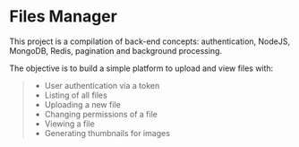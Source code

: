 # Files Manager

This project is a compilation of back-end concepts: authentication, NodeJS, MongoDB, Redis, pagination and background processing.

The objective is to build a simple platform to upload and view files with:

> * User authentication via a token
> * Listing of all files
> * Uploading a new file
> * Changing permissions of a file
> * Viewing a file
> * Generating thumbnails for images
